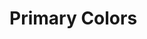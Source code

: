 <script setup>
  import primaryColors from './demo/primaryColors.vue'
</script>

# Primary Colors

<primaryColors />
